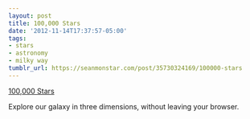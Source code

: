 ```yaml
---
layout: post
title: 100,000 Stars
date: '2012-11-14T17:37:57-05:00'
tags:
- stars
- astronomy
- milky way
tumblr_url: https://seanmonstar.com/post/35730324169/100000-stars
---
```

[100,000 Stars](http://workshop.chromeexperiments.com/stars/)  

Explore our galaxy in three dimensions, without leaving your browser.

